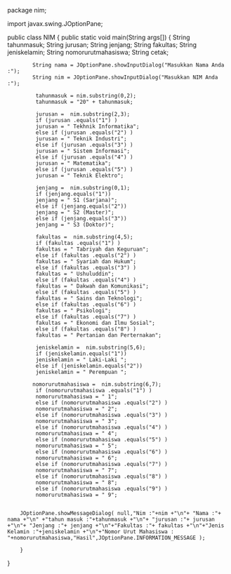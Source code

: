 package nim;


import javax.swing.JOptionPane;

public class NIM
{
        public static void main(String args[]) 
        {
            String  tahunmasuk;
            String jurusan;
            String jenjang;
            String fakultas;
            String jeniskelamin;
            String nomorurutmahasiswa;
            String cetak;
                    
            String nama = JOptionPane.showInputDialog("Masukkan Nama Anda :");
            String nim = JOptionPane.showInputDialog("Masukkan NIM Anda   :");
        
             tahunmasuk = nim.substring(0,2);
             tahunmasuk = "20" + tahunmasuk;
             
             jurusan =  nim.substring(2,3);
             if (jurusan .equals("1") )
             jurusan = " Tekhnik Informatika";
             else if (jurusan .equals("2") )
             jurusan = " Teknik Industri";
             else if (jurusan .equals("3") )
             jurusan = " Sistem Informasi";
             else if (jurusan .equals("4") )
             jurusan = " Matematika";
             else if (jurusan .equals("5") )
             jurusan = " Teknik Elektro";
             
             jenjang =  nim.substring(0,1);
             if (jenjang.equals("1"))
             jenjang = " S1 (Sarjana)";
             else if (jenjang.equals("2"))
             jenjang = " S2 (Master)";
             else if (jenjang.equals("3"))
             jenjang = " S3 (Doktor)";
             
             fakultas =  nim.substring(4,5);
             if (fakultas .equals("1") )
             fakultas = " Tabriyah dan Keguruan";
             else if (fakultas .equals("2") )
             fakultas = " Syariah dan Hukum";
             else if (fakultas .equals("3") )
             fakultas = " Ushuluddin";
             else if (fakultas .equals("4") )
             fakultas = " Dakwah dan Komunikasi";
             else if (fakultas .equals("5") )
             fakultas = " Sains dan Teknologi";
             else if (fakultas .equals("6") )
             fakultas = " Psikologi";
             else if (fakultas .equals("7") )
             fakultas = " Ekonomi dan Ilmu Sosial";
             else if (fakultas .equals("8") )
             fakultas = " Pertanian dan Perternakan";
             
             jeniskelamin =  nim.substring(5,6);
             if (jeniskelamin.equals("1"))
             jeniskelamin = " Laki-Laki ";
             else if (jeniskelamin.equals("2"))
             jeniskelamin = " Perempuan ";
             
            nomorurutmahasiswa =  nim.substring(6,7);
             if (nomorurutmahasiswa .equals("1") )
             nomorurutmahasiswa = " 1";
             else if (nomorurutmahasiswa .equals("2") )
             nomorurutmahasiswa = " 2";
             else if (nomorurutmahasiswa .equals("3") )
             nomorurutmahasiswa = " 3";
             else if (nomorurutmahasiswa .equals("4") )
             nomorurutmahasiswa = " 4";
             else if (nomorurutmahasiswa .equals("5") )
             nomorurutmahasiswa = " 5";
             else if (nomorurutmahasiswa .equals("6") )
             nomorurutmahasiswa = " 6";
             else if (nomorurutmahasiswa .equals("7") )
             nomorurutmahasiswa = " 7";
             else if (nomorurutmahasiswa .equals("8") )
             nomorurutmahasiswa = " 8";
             else if (nomorurutmahasiswa .equals("9") )
             nomorurutmahasiswa = " 9";

                 
        JOptionPane.showMessageDialog( null,"Nim :"+nim +"\n"+ "Nama :"+ nama +"\n" +"tahun masuk :"+tahunmasuk +"\n"+ "jurusan :"+ jurusan +"\n"+ "Jenjang :"+ jenjang +"\n"+"Fakultas :"+ fakultas +"\n"+"Jenis Kelamin :"+jeniskelamin +"\n"+"Nomor Urut Mahasiswa : "+nomorurutmahasiswa,"Hasil",JOptionPane.INFORMATION_MESSAGE ); 
            
        }
}
